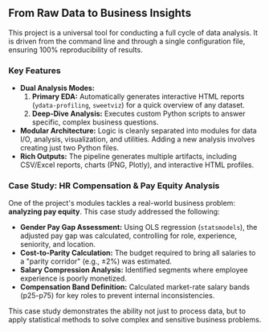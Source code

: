 ## From Raw Data to Business Insights

This project is a universal tool for conducting a full cycle of data analysis. It is driven from the command line and through a single configuration file, ensuring 100% reproducibility of results.

### Key Features

*   **Dual Analysis Modes:**
    1.  **Primary EDA:** Automatically generates interactive HTML reports (`ydata-profiling`, `sweetviz`) for a quick overview of any dataset.
    2.  **Deep-Dive Analysis:** Executes custom Python scripts to answer specific, complex business questions.
*   **Modular Architecture:** Logic is cleanly separated into modules for data I/O, analysis, visualization, and utilities. Adding a new analysis involves creating just two Python files.
*   **Rich Outputs:** The pipeline generates multiple artifacts, including CSV/Excel reports, charts (PNG, Plotly), and interactive HTML profiles.

### Case Study: HR Compensation & Pay Equity Analysis

One of the project's modules tackles a real-world business problem: **analyzing pay equity**. This case study addressed the following:
*   **Gender Pay Gap Assessment:** Using OLS regression (`statsmodels`), the adjusted pay gap was calculated, controlling for role, experience, seniority, and location.
*   **Cost-to-Parity Calculation:** The budget required to bring all salaries to a "parity corridor" (e.g., ±2%) was estimated.
*   **Salary Compression Analysis:** Identified segments where employee experience is poorly monetized.
*   **Compensation Band Definition:** Calculated market-rate salary bands (p25-p75) for key roles to prevent internal inconsistencies.

This case study demonstrates the ability not just to process data, but to apply statistical methods to solve complex and sensitive business problems.